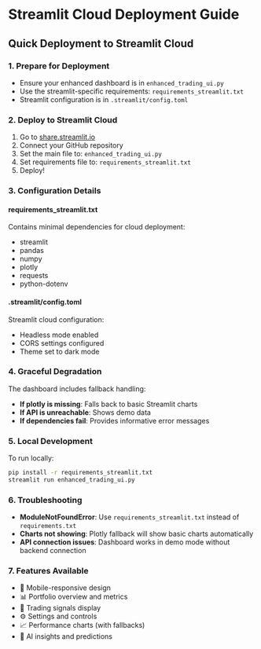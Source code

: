 # Streamlit Cloud Deployment Guide

## Quick Deployment to Streamlit Cloud

### 1. Prepare for Deployment
- Ensure your enhanced dashboard is in `enhanced_trading_ui.py`
- Use the streamlit-specific requirements: `requirements_streamlit.txt`
- Streamlit configuration is in `.streamlit/config.toml`

### 2. Deploy to Streamlit Cloud
1. Go to [share.streamlit.io](https://share.streamlit.io)
2. Connect your GitHub repository
3. Set the main file to: `enhanced_trading_ui.py`
4. Set requirements file to: `requirements_streamlit.txt`
5. Deploy!

### 3. Configuration Details

#### requirements_streamlit.txt
Contains minimal dependencies for cloud deployment:
- streamlit
- pandas
- numpy  
- plotly
- requests
- python-dotenv

#### .streamlit/config.toml
Streamlit cloud configuration:
- Headless mode enabled
- CORS settings configured
- Theme set to dark mode

### 4. Graceful Degradation
The dashboard includes fallback handling:
- **If plotly is missing**: Falls back to basic Streamlit charts
- **If API is unreachable**: Shows demo data
- **If dependencies fail**: Provides informative error messages

### 5. Local Development
To run locally:
```bash
pip install -r requirements_streamlit.txt
streamlit run enhanced_trading_ui.py
```

### 6. Troubleshooting
- **ModuleNotFoundError**: Use `requirements_streamlit.txt` instead of `requirements.txt`
- **Charts not showing**: Plotly fallback will show basic charts automatically
- **API connection issues**: Dashboard works in demo mode without backend connection

### 7. Features Available
- 📱 Mobile-responsive design
- 📊 Portfolio overview and metrics
- 🎯 Trading signals display
- ⚙️ Settings and controls
- 📈 Performance charts (with fallbacks)
- 🤖 AI insights and predictions
